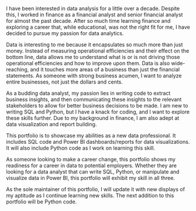 I have been interested in data analysis for a little over a decade. Despite this, I worked in finance as a financial analyst and senior financial analyst for almost the past decade.
After so much time learning finance and exploring a career that, while educational, was not the right fit for me, I have decided to pursue my passion for data analytics.

Data is interesting to me because it encapsulates so much more than just money.
Instead of measuring operational efficiencies and their effect on the bottom line, data allows me to understand what is or is not driving those operational efficiencies and how to improve upon them.
Data is also wide-reaching, and it touches more areas of a business than just the financial statements. As someone with strong business acumen, I want to analyze entire businesses, not just the dollars and cents.

As a budding data analyst, my passion lies in writing code to extract business insights, and then communicating these insights to the relevant stakeholders to allow for better business decisions to be made.
I am new to writing SQL and Python, but I have a knack for coding, and I want to explore these skills further. Due to my background in finance, I am also adept at data visualization and report building.

This portfolio is to showcase my abilities as a new data professional. It includes SQL code and Power BI dashboards/reports for data visualizations. It will also include Python code as I work on learning this skill.

As someone looking to make a career change, this portfolio shows my readiness for a career in data to potential employers.
Whether they are looking for a data analyst that can write SQL, Python, or manipulate and visualize data in Power BI, this portfolio will exhibit my skill in all three.

As the sole maintainer of this portfolio, I will update it with new displays of my aptitude as I continue learning new skills. The next addition to this portfolio will be Python code.
